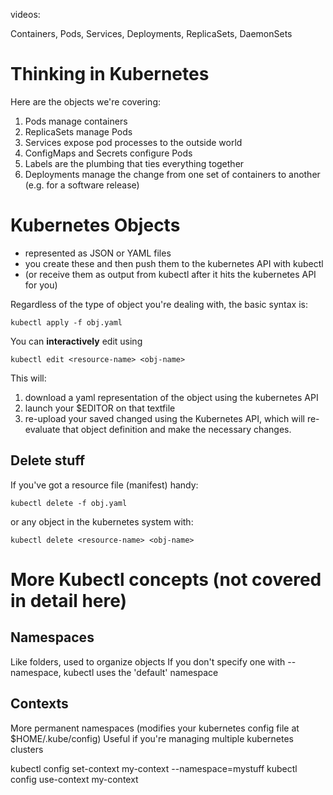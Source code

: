 videos:

Containers, Pods, Services, Deployments, ReplicaSets, DaemonSets

# Thinking in Kubernetes

Here are the objects we're covering:

1. Pods manage containers
1. ReplicaSets manage Pods
1. Services expose pod processes to the outside world
1. ConfigMaps and Secrets configure Pods
1. Labels are the plumbing that ties everything together
1. Deployments manage the change from one set of containers to another (e.g. for a software release)


# Kubernetes Objects
- represented as JSON or YAML files
- you create these and then push them to the kubernetes API with kubectl
- (or receive them as output from kubectl after it hits the kubernetes API for you)

Regardless of the type of object you're dealing with, the basic syntax is:

    kubectl apply -f obj.yaml

You can **interactively** edit using

    kubectl edit <resource-name> <obj-name>

This will:
1. download a yaml representation of the object using the kubernetes API
1. launch your $EDITOR on that textfile
1. re-upload your saved changed using the Kubernetes API, which will re-evaluate that object definition and make the necessary changes.



## Delete stuff
If you've got a resource file (manifest) handy:

    kubectl delete -f obj.yaml

or any object in the kubernetes system with:

    kubectl delete <resource-name> <obj-name>






# More Kubectl concepts (not covered in detail here)

## Namespaces
Like folders, used to organize objects
If you don't specify one with --namespace, kubectl uses the 'default' namespace

## Contexts
More permanent namespaces (modifies your kubernetes config file at $HOME/.kube/config)
Useful if you're managing multiple kubernetes clusters

kubectl config set-context my-context --namespace=mystuff
kubectl config use-context my-context

